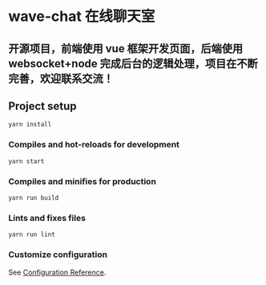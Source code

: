 # wave-chat 在线聊天室

## 开源项目，前端使用 vue 框架开发页面，后端使用 websocket+node 完成后台的逻辑处理，项目在不断完善，欢迎联系交流！

## Project setup

```
yarn install
```

### Compiles and hot-reloads for development

```
yarn start
```

### Compiles and minifies for production

```
yarn run build
```

### Lints and fixes files

```
yarn run lint
```

### Customize configuration

See [Configuration Reference](https://cli.vuejs.org/config/).

